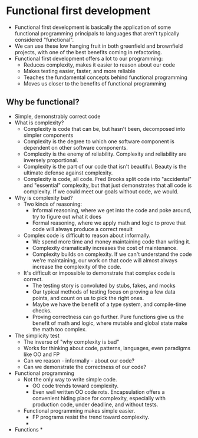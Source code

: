 # Functional first development

* Functional first development is basically the application of some functional programming principals to languages that aren't typically considered "functional".
* We can use these low hanging fruit in both greenfield and brownfield projects, with one of the best benefits coming in refactoring.
* Functional first development offers a lot to our programming:
  * Reduces complexity, makes it easier to reason about our code
  * Makes testing easier, faster, and more reliable
  * Teaches the fundamental concepts behind functional programming
  * Moves us closer to the benefits of functional programming

## Why be functional?

* Simple, demonstrably correct code
* What is complexity?
  * Complexity is code that can be, but hasn't been, decomposed into simpler components
  * Complexity is the degree to which one software component is dependent on other software components.
  * Complexity is the enemy of reliability. Complexity and reliability are inversely proportional.
  * Complexity is the part of our code that isn't beautiful. Beauty is the ultimate defense against complexity.
  * Complexity is code, all code. Fred Brooks split code into "accidental" and "essential" complexity, but that just demonstrates that all code is complexity. If we could meet our goals without code, we would.
* Why is complexity bad?
  * Two kinds of reasoning:
    * Informal reasoning, where we get into the code and poke around, try to figure out what it does
    * Formal reasoning, where we apply math and logic to prove that code will always produce a correct result
  * Complex code is difficult to reason about informally.
    * We spend more time and money maintaining code than writing it.
    * Complexity dramatically increases the cost of maintenance.
    * Complexity builds on complexity. If we can't understand the code we're maintaining, our work on that code will almost always increase the complexity of the code.
  * It's difficult or impossible to demonstrate that complex code is correct.
    * The testing story is convoluted by stubs, fakes, and mocks
    * Our typical methods of testing focus on proving a few data points, and count on us to pick the right ones.
    * Maybe we have the benefit of a type system, and compile-time checks.
    * Proving correctness can go further. Pure functions give us the benefit of math and logic, where mutable and global state make the math too complex.
* The simplicity test
  * The inverse of "why complexity is bad"
  * Works for thinking about code, patterns, languages, even paradigms like OO and FP
  * Can we reason - informally - about our code?
  * Can we demonstrate the correctness of our code?
* Functional programming
  * Not the only way to write simple code.
    * OO code trends toward complexity.
    * Even well written OO code rots. Encapsulation offers a convenient hiding place for complexity, especially with production code, under deadline, and without tests.
  * Functional programming makes simple easier.
    * FP programs resist the trend toward complexity.
    * 
* Functions
  * 
